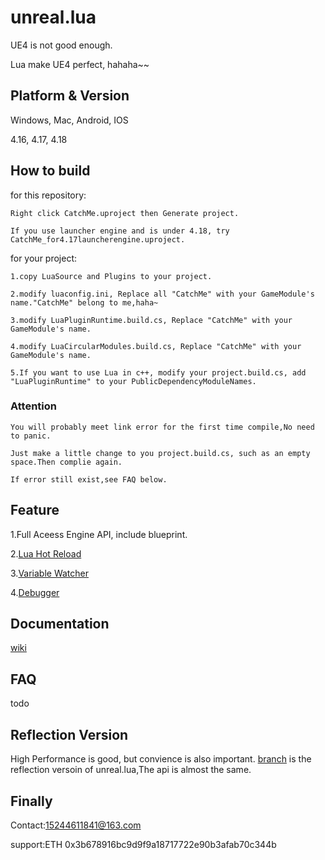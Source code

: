 
# unreal.lua
UE4 is not good enough.
    
Lua make UE4 perfect, hahaha~~
    

## Platform & Version

Windows, Mac, Android, IOS

4.16, 4.17, 4.18

## How to build
for this repository:

    Right click CatchMe.uproject then Generate project.

    If you use launcher engine and is under 4.18, try CatchMe_for4.17launcherengine.uproject.

for your project:
    
    1.copy LuaSource and Plugins to your project.
    
    2.modify luaconfig.ini, Replace all "CatchMe" with your GameModule's name."CatchMe" belong to me,haha~
    
    3.modify LuaPluginRuntime.build.cs, Replace "CatchMe" with your GameModule's name.
    
    4.modify LuaCircularModules.build.cs, Replace "CatchMe" with your GameModule's name.
    
    5.If you want to use Lua in c++, modify your project.build.cs, add "LuaPluginRuntime" to your PublicDependencyModuleNames.
### Attention
    You will probably meet link error for the first time compile,No need to panic.
    
    Just make a little change to you project.build.cs, such as an empty space.Then complie again.
    
    If error still exist,see FAQ below.
    
## Feature

   1.Full Aceess Engine API, include blueprint.

   2.[Lua Hot Reload](https://github.com/asqbtcupid/lua_hotupdate)
    
   3.[Variable Watcher](https://github.com/asqbtcupid/unreal.lua/wiki/var-watcher)
    
   4.[Debugger](https://github.com/asqbtcupid/unreal.lua/wiki/debugger)
    
## Documentation

[wiki](https://github.com/asqbtcupid/unreal.lua/wiki)

## FAQ
todo

## Reflection Version
High Performance is good, but convience is also important.
[branch](https://github.com/asqbtcupid/unreal.lua/tree/reflection-version) is the reflection versoin of unreal.lua,The api is almost the same.
## Finally
Contact:15244611841@163.com

support:ETH 0x3b678916bc9d9f9a18717722e90b3afab70c344b
